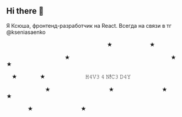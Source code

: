 ## Hi there 👋

Я Ксюша, фронтенд-разработчик на React.
Всегда на связи в тг @kseniasaenko

　　　　　　　　　　　　　　　　　　　★　　　　　　　★




　　　　　　　　　　　★　　　　　　　　　　　　　　　　　　　★　　　　　　　★

　★　　 　　★ 　　　　　　　 𝙷𝟺𝚅𝟹 𝟺 𝙽!𝙲𝟹 𝙳𝟺𝚈


　　 　　　　　★　　　　　　　　　　　★　　　　　　　　　★　　　　　　★


　　　　★　　　　　　　　　★

<!--
**insuperposition101/insuperposition101** is a ✨ _special_ ✨ repository because its `README.md` (this file) appears on your GitHub profile.

Here are some ideas to get you started:
JavaScript TypeScript React Redux Toolkit React Router Node.js Express.js NestJS MongoDB Postgres   Webpack Git Figma


- 🔭 I’m currently working on ...
- 🌱 I’m currently learning ...
- 👯 I’m looking to collaborate on ...
- 🤔 I’m looking for help with ...
- 💬 Ask me about ...
- 📫 How to reach me: ...
- 😄 Pronouns: ...
- ⚡ Fun fact: ...
-->
